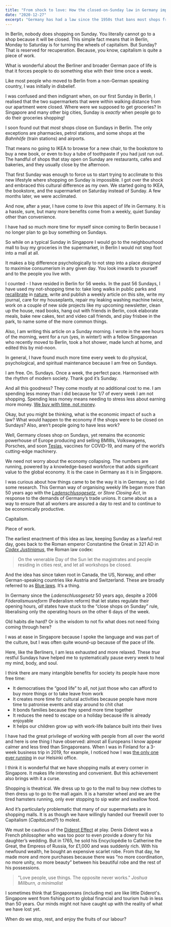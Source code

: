 ```yaml
---
title: "From shock to love: How the closed-on-Sunday law in Germany improved my life"
date: "2020-12-27"
excerpt: "Germany has had a law since the 1950s that bans most shops from selling on Sundays, and it has given me a new lease on my time."
---
```


In Berlin, nobody does shopping on Sunday. You literally cannot go to a shop because it will be closed. This simple fact means that in Berlin, Monday to Saturday is for turning the wheels of capitalism. But Sunday? That is reserved for recuperation. Because, you know, capitalism is quite a piece of work.

What is wonderful about the Berliner and broader German pace of life is that it forces people to do something else with their time once a week. 

Like most people who moved to Berlin from a non-German speaking country, I was initially in disbelief.

I was confused and then indignant when, on our first Sunday in Berlin, I realised that the two supermarkets that were within walking distance from our apartment were closed. Where were we supposed to get groceries? In Singapore and many other big cities, Sunday is *exactly* when people go to do their groceries shopping!

I soon found out that *most* shops close on Sundays in Berlin. The only exceptions are pharmacies, petrol stations, and some shops at the *Bahnhöfe* (train stations) and airports.

That means no going to IKEA to browse for a new chair, to the bookstore to buy a new book, or even to buy a tube of toothpaste if you had just run out. The handful of shops that stay open on Sunday are restaurants, cafes and bakeries, and they usually close by the afternoon.

That first Sunday was enough to force us to start trying to acclimate to this new lifestyle where shopping on Sunday is impossible. I got over the shock and embraced this cultural difference as my own. We started going to IKEA, the bookstore, and the supermarket on Saturday instead of Sunday. A few months later, we were acclimated.

And now, after a year, I have come to *love* this aspect of life in Germany. It is a hassle, sure, but many more benefits come from a weekly, quiet Sunday other than convenience.

I have had so much more time for myself since coming to Berlin because I no longer plan to go buy something on Sundays.

So while on a typical Sunday in Singapore I would go to the neighbourhood mall to buy my groceries in the supermarket, in Berlin I would not step foot into a mall at all.

It makes a big difference psychologically to not step into a place *designed* to maximise consumerism in any given day. You look inwards to yourself and to the people you live with.

I counted - I have resided in Berlin for 56 weeks. In the past 56 Sundays, I have used my not-shopping time to: take long walks in public parks and [recalibrate](/2020-10-04-7-things-i-learned-from-my-first-year-living-in-berlin-away-from-singapore/) in [nature](/2019-02-23-good-weather-and-access-to-nature/), write and publish a weekly article on this site, write my journal, care for my houseplants, repair my leaking washing machine twice, work on a couple of new side projects like my upcoming newsletter, clean up the house, read books, hang out with friends in Berlin, cook elaborate meals, bake new cakes, text and video call friends, and play frisbee in the park, to name some of the more common things.

Also, I am writing this article on a Sunday morning. I wrote in the wee hours of the morning, went for a run (yes, in winter!) with a fellow Singaporean who recently moved to Berlin, took a hot shower, made lunch at home, and edited this by mid-noon.

In general, I have found much more time every week to do physical, psychological, and spiritual maintenance because I am free on Sundays.

I am free. On. Sundays. Once a week, the perfect pace. Harmonised with the rhythm of modern society. Thank god it’s Sunday.

And all this goodness? They come mostly at no additional cost to me. I am spending less money than I did because for 1/7 of every week I am not shopping. Spending less money means needing to stress less about earning more money. [We buy with time, not money](/2020-08-30-you-are-not-buying-that-with-money/).

Okay, but you might be thinking, what is the economic impact of such a law? What would happen to the economy if the shops were to be closed on Sundays? Also, aren’t people going to have less work?

Well, Germany closes shop on Sundays, yet remains the economic powerhouse of Europe producing and selling BMWs, Volkswagens, Porsches, and soon [Teslas](https://www.spiegel.de/international/business/the-tesla-factory-near-berlin-elon-musk-shows-the-germans-how-to-move-quickly-a-a14a3415-a4ed-4d85-80c1-ec53b66ac0cb), vaccines for COVID-19, and many of the world’s cutting-edge machinery.

We need not worry about the economy collapsing. The numbers are running, powered by a knowledge-based workforce that adds significant value to the global economy. It is the case in Germany as it is in Singapore.

I was curious about how things came to be the way it is in Germany, so I did some research. This German way of organising weekly life began more than 50 years ago with the *[Ladenschlussgesetz](https://en.wikipedia.org/wiki/Ladenschlussgesetz)*, or *Store Closing Act*, in response to the demands of Germany’s trade unions. It came about as a way to ensure that all workers are assured a day to rest and to continue to be economically productive.

Capitalism.

Piece of work.

The earliest enactment of this idea as law, keeping Sunday as a lawful rest day, goes back to the Roman emperor Constantine the Great in 321 AD in  *[Codex Justinianus](https://en.wikipedia.org/wiki/Codex_Justinianus)*, the Roman law codex:

> On the venerable Day of the Sun let the magistrates and people residing in cities rest, and let all workshops be closed.

And the idea has since taken root in Canada, the US, Norway, and other German-speaking countries like Austria and Switzerland. These are broadly referred to as [Blue laws](https://en.wikipedia.org/wiki/Blue_law). It’s a thing.

In Germany since the *Ladenschlussgesetz* 50 years ago, despite a 2006 *Föderalismusreform* (Federalism reform) that let states regulate their opening hours, *all* states have stuck to the “close shops on Sunday” rule, liberalising only the operating hours on the other 6 days of the week.

Old habits die hard? Or is the wisdom to not fix what does not need fixing coming through here?

I was at ease in Singapore because I spoke the language and was part of the culture, but I was often quite wound-up because of the pace of life.

Here, like the Berliners, I am less exhausted and more relaxed. These *true* restful Sundays have helped me to systematically pause every week to heal my mind, body, and soul.

I think there are many intangible benefits for society its people have more free time:

- It democratises the “good life” to all, not just those who can afford to buy more things or to take leave from work
- It creates more time for cultural activities because people have more time to patronise events and stay around to chit chat
- It bonds families because they spend more time together
- It reduces the need to escape on a holiday because life is already enjoyable
- It helps our children grow up with work-life balance built into their lives

I have had the great privilege of working with people from all over the world and here is one thing I have observed: almost all Europeans I know appear calmer and less tired than Singaporeans. When I was in Finland for a 3-week business trip in 2019, for example, I noticed how I was [the only one ever running](/2019-02-09-reflecting-3-week-work-rotation-helsinki/) in our Helsinki office.

I think it is wonderful that we have shopping malls at every corner in Singapore. It makes life interesting and convenient. But this achievement also brings with it a curse.

Shopping is theatrical. We dress up to go to the mall to buy new clothes to then dress up to go to the mall again. It is a hamster wheel and we are the tired hamsters running, only ever stopping to sip water and swallow food.

And it’s particularly problematic that many of our supermarkets are in shopping malls. It is as though we have willingly handed our freewill over to Capitalism (*CapitaLand?*) to molest. 

We must be cautious of the [Diderot Effect](https://jamesclear.com/diderot-effect) at play. Denis Diderot was a French philosopher who was too poor to even provide a dowry for his daughter’s wedding. But in 1765, he sold his Encyclopédie to Catherine the Great, the Empress of Russia, for £1,000 and was suddenly rich. With his newfound wealth, he bought an expensive scarlet robe. From that day, he made more and more purchases because there was “no more coordination, no more unity, no more beauty” between his beautiful robe and the rest of his possessions.

> "Love people, use things. The opposite never works."
> <cite>Joshua Millburn, a minimalist</cite>

I sometimes think that Singaporeans (including me) are like little Diderot's. Singapore went from fishing port to global financial and tourism hub in less than 50 years. Our minds might not have caught up with the reality of what we have lost yet.

When do we stop, rest, and enjoy the fruits of our labour?